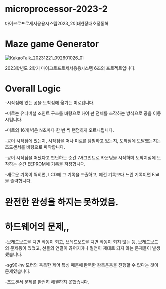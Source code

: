 # microprocessor-2023-2
마이크로프로세서응용시스템2023_2이태현장대호정동혁

# Maze game Generator
![KakaoTalk_20231221_092601026_01](https://github.com/JungDonghyuk/microprocessor-2023-2/assets/151125653/228652bf-bd63-4130-8687-473e80f30a3b)


2023학년도 2학기 마이크로프로세서응용시스템 6조의 프로젝트입니다.

# Overall Logic
-시작점에 있는 공을 도착점에 옮기는 미로입니다.

-미로는 유니버셜 조인트 구조를 바탕으로 하여 판 전체를 조작하는 방식으로 공을 이동 시킵니다.

-미로의 16개 벽은 N초마다 한 번 씩 랜덤하게 오르내립니다.

-공이 시작점에 있는지, 시작점을 떠나 미로를 탐험하고 있는지, 도착점에 도달했는지는 조도센서를 바탕으로 파악합니다.

-공이 시작점을 떠났다고 판단하는 순간 7세그먼트로 카운팅을 시작하며 도착지점에 도착하는 순간 EEPROM에 기록을 저장합니다.

-새로운 기록이 찍히면, LCD에 그 기록을 표출하고, 예전 기록보다 느린 기록이면 Fail을 출력합니다.

# 완전한 완성을 하지는 못하였음. 

# 하드웨어의 문제,, 
-브레드보드을 치면 작동이 되고, 브레드보드을 치면 작동이 되지 않는 등, 브레드보드의 문제등이 있었고,
선들의 연결이 끊어지거나 절연이 제대로 되지 않는 문제들이 발생했습니다.

-sg90-hv 모터의 독특한 제어 특성 때문에 완벽한 왕복운동을 진행할 수 없다는 것이 문제였습니다.

-조도센서 문제를 완전히 해결하지 못했습니다.

